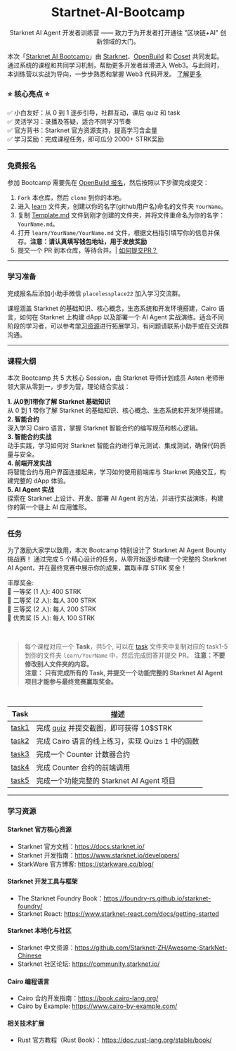 <div align="center">
    <h1>Startnet-AI-Bootcamp</h1>
    <p>Starknet AI Agent 开发者训练营 —— 致力于为开发者打开通往 "区块链+AI" 创新领域的大门。
</p>
</div>

本次「[Starknet AI Bootcamp](https://openbuild.xyz/learn/challenges/2063566106)」由 [Starknet](https://www.starknet.io/)、[OpenBuild](https://openbuild.xyz/) 和 [Coset](https://coset.io/) 共同发起。通过系统的课程和共同学习机制，帮助更多开发者丝滑进入 Web3。与此同时，本训练营以实战为导向，一步步熟悉和掌握 Web3 代码开发。 [了解更多](https://mp.weixin.qq.com/s/J3vJ5YEKNfzujVWILEcN0w)

### ⭐ 核心亮点 ⭐ 
✅ 小白友好：从 0 到 1 逐步引导，社群互动，课后 quiz 和 task  
✅ 灵活学习：录播及答疑，适合不同学习节奏  
✅ 官方背书：Starknet 官方资源支持，提高学习含金量  
✅ 学习奖励：完成课程任务，即可瓜分 2000+ STRK奖励  

---

### 免费报名

参加 Bootcamp 需要先在 [OpenBuild 报名](https://openbuild.xyz/learn/challenges/2063566106)，然后按照以下步骤完成提交：

1. `Fork` 本仓库，然后 `clone` 到你的本地。
2. 进入 [learn](./learn) 文件夹，创建以你的名字(github用户名)命名的文件夹 `YourName`。
3. 复制 [Template.md](./Template.md) 文件到刚才创建的文件夹，并将文件重命名为你的名字：`YourName.md`。
4. 打开 `learn/YourName/YourName.md` 文件，根据文档指引填写你的信息并保存。**注意：请认真填写钱包地址，用于发放奖励**
5. 提交一个 PR 到本仓库，等待合并。| [如何提交PR？](https://juejin.cn/post/7021727244124962846)

---

### 学习准备

完成报名后添加小助手微信 `placelessplace22` 加入学习交流群。

课程涵盖 Starknet 的基础知识、核心概念，生态系统和开发环境搭建，Cairo 语言，如何在 Starknet 上构建 dApp 以及部署一个 AI Agent 实战演练。适合不同阶段的学习者，可以参考[学习资源](#学习资源)进行拓展学习，有问题请联系小助手或在交流群沟通。

---

### 课程大纲

本次 Bootcamp 共 5 大核心 Session，由 Starknet 导师计划成员 Asten 老师带领大家从零到一，步步为营，理论结合实战：

**1. 从0到1带你了解 Starknet 基础知识**  
	从 0 到 1 带你了解 Starknet 的基础知识、核心概念、生态系统和开发环境搭建。  
**2. 智能合约**   
	深入学习 Cairo 语言，掌握 Starknet 智能合约的编写规范和核心逻辑。  
**3. 智能合约实战**   
	动手实践，学习如何对 Starknet 智能合约进行单元测试、集成测试，确保代码质量与安全。   
**4. 前端开发实战**  
	将智能合约与用户界面连接起来，学习如何使用前端库与 Starknet 网络交互，构建完整的 dApp 体验。  
**5. AI Agent 实战**  
	探索在 Starknet 上设计、开发、部署 AI Agent 的方法，并进行实战演练，构建你的第一个链上 AI 应用雏形。  

---

### 任务

为了激励大家学以致用，本次 Bootcamp 特别设计了 Starknet AI Agent Bounty 挑战赛！ 通过完成 5 个精心设计的任务，从零开始逐步构建一个完整的 Starknet AI Agent，并在最终竞赛中展示你的成果，赢取丰厚 STRK 奖金！

丰厚奖金:  
🥇 一等奖 (1 人): 400 STRK  
🥈 二等奖 (2 人): 每人 300 STRK  
🥉 三等奖 (2 人): 每人 200 STRK  
🏅 优秀奖 (5 人): 每人 100 STRK  

<br>

>每个课程对应一个 **Task**，共5个, 可以在 [task](./task) 文件夹中复制对应的 task1-5 到你的文件夹 `learn/YourName` 中，然后完成回答并提交 PR。 **注意：不要修改别人文件夹的内容。**  
>**注意： 只有完成所有的 Task, 并提交一个功能完整的 Starknet AI Agent 项目才能参与最终竞赛赢取奖金。**

<br>

| Task                     | 描述                                                                                 | 
|--------------------------|--------------------------------------------------------------------------------------|
| [task1](./task/task1.md) | 完成 [quiz](https://openbuild.xyz/quiz/2025041601) 并提交截图，即可获得 10\$STRK     |
| [task2](./task/task2.md) | 完成 Cairo 语言的线上练习，实现 Quizs 1 中的函数                                     |
| [task3](./task/task3.md) | 完成一个 Counter 计数器合约                                                          |
| [task4](./task/task4.md) | 完成 Counter 合约的前端调用                                                          |
| [task5](./task/task5.md) | 完成一个功能完整的 Starknet AI Agent 项目                                            |

---

### 学习资源

#### Starknet 官方核心资源

- Starknet 官方文档：https://docs.starknet.io/
- Starknet 开发指南：https://www.starknet.io/developers/
- StarkWare 官方博客: https://starkware.co/blog/

#### Starknet 开发工具与框架

- The Starknet Foundry Book：https://foundry-rs.github.io/starknet-foundry/
- Starknet React: https://www.starknet-react.com/docs/getting-started

#### Starknet 本地化与社区

- Starknet 中文资源：https://github.com/Starknet-ZH/Awesome-StarkNet-Chinese
- Starknet 社区论坛: https://community.starknet.io/

#### Cairo 编程语言

- Cairo 合约开发指南：https://book.cairo-lang.org/
- Cairo by Example: https://www.cairo-by-example.com/

#### 相关技术扩展

- Rust 官方教程（Rust Book）：https://doc.rust-lang.org/stable/book/
